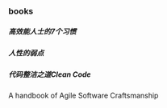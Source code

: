 ### books

##### 高效能人士的7个习惯

##### 人性的弱点

##### 代码整洁之道Clean Code
A handbook of Agile Software Craftsmanship

